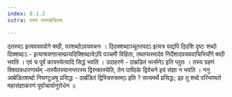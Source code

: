 ```yaml
---
index: 8.1.2
sutra: तस्य परमाम्रेडितम्

---
```

 ठ्तस्यऽ इत्यवयवयोगे षष्ठी, परशब्दोऽवयवचनः । ठ्दिक्शब्दाञ्चूतरपदऽ इत्यत्र यद्यपि ठ्दिशि दृष्टः शब्दो दिक्शब्दःऽ - इत्याश्रयणात्सम्प्रत्यदिक्शिब्दत्वेऽपि पञ्चमी विहिता, तथाप्यस्मादेव निर्देशादवयववाचिभिर्योगे षष्ठी भवति । एवं च पूर्वं कायस्येत्यादि सिद्धं भवति । उदाहरणे - ठाम्रडितं भर्त्सनेऽ इति प्लुतः । तस्य ग्रहणं विषयावधारणार्थम् -तस्यैतस्यानन्तरस्य द्विरुक्तस्येति, तेन पाष्ठिके द्विर्वचने इयं संज्ञा न भवति । ननु आम्रेडितशब्दो निघण्टुअषु प्रसिद्धः - ठार्म्रडितं द्विस्त्रिरुक्तम्ऽ इति ? सत्यमर्थे प्रसिद्धः; इह तु शब्दे परिभाष्यते  महासंज्ञाकरणं पूर्वाचार्यानुरोधेन ॥